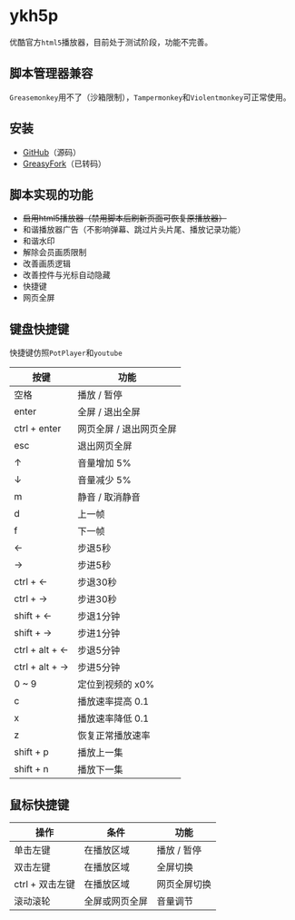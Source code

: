 # ykh5p

优酷官方`html5`播放器，目前处于测试阶段，功能不完善。

## 脚本管理器兼容
`Greasemonkey`用不了（沙箱限制），`Tampermonkey`和`Violentmonkey`可正常使用。

## 安装
* [GitHub](https://raw.githubusercontent.com/gooyie/ykh5p/master/ykh5p.user.js)（源码）
* [GreasyFork](https://greasyfork.org/zh-CN/scripts/30432-ykh5p)（已转码）

## 脚本实现的功能
* ~~启用html5播放器（禁用脚本后刷新页面可恢复原播放器）~~
* 和谐播放器广告（不影响弹幕、跳过片头片尾、播放记录功能）
* 和谐水印
* 解除会员画质限制
* 改善画质逻辑
* 改善控件与光标自动隐藏
* 快捷键
* 网页全屏

## 键盘快捷键
快捷键仿照`PotPlayer`和`youtube`

| 按键 | 功能 |
| ---- | ---- |
| 空格 | 播放 / 暂停 |
| enter | 全屏 / 退出全屏 |
| ctrl + enter | 网页全屏 / 退出网页全屏 |
| esc | 退出网页全屏 |
| ↑ | 音量增加 5% |
| ↓ | 音量减少 5% |
| m | 静音 / 取消静音 |
| d | 上一帧 |
| f | 下一帧 |
| ← | 步退5秒 |
| → | 步进5秒 |
| ctrl + ← | 步退30秒 |
| ctrl + → | 步进30秒 |
| shift + ← | 步退1分钟 |
| shift + → | 步进1分钟 |
| ctrl + alt + ← | 步退5分钟 |
| ctrl + alt + → | 步进5分钟 |
| 0 ~ 9 | 定位到视频的 x0%|
| c | 播放速率提高 0.1 |
| x | 播放速率降低 0.1 |
| z | 恢复正常播放速率 |
| shift + p | 播放上一集 |
| shift + n | 播放下一集 |

## 鼠标快捷键
| 操作 | 条件 | 功能 |
| ---- | ---- | ---- |
| 单击左键 | 在播放区域 | 播放 / 暂停 |
| 双击左键 | 在播放区域 | 全屏切换 |
| ctrl + 双击左键 | 在播放区域 | 网页全屏切换 |
| 滚动滚轮 | 全屏或网页全屏 | 音量调节 |
